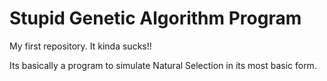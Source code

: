 # Stupid Genetic Algorithm Program 
My first repository. It kinda sucks!!

Its basically a program to simulate Natural Selection in its most basic form.
